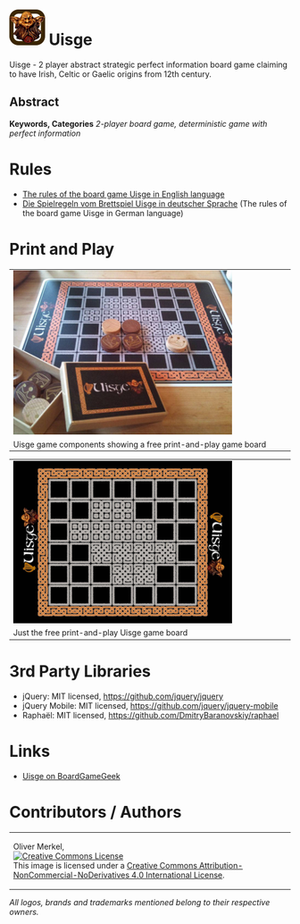 <img alt="Uisge icon" width="64" src="html5/src/img/icons/uisge64.png" /> Uisge
====================

Uisge - 2 player abstract strategic perfect information
board game claiming to have Irish, Celtic or Gaelic origins from 12th century.

## Abstract

__Keywords, Categories__ _2-player board game, deterministic game with perfect information_ 

# Rules

* <a href='https://omerkel.github.io/Uisge/html5/src/uisge_rules-en.html'>The rules of the board game Uisge in English language</a>
* <a href='https://omerkel.github.io/Uisge/html5/src/uisge_rules-de.html'>Die Spielregeln vom Brettspiel Uisge in deutscher Sprache</a> (The rules of the board game Uisge in German language)

# Print and Play

<table>
  <tr>
    <td>
      <img src='res/uisge_components.jpg' width='80%' />
    </td>
  </tr>
  <tr>
    <td>
      Uisge game components showing a free print-and-play game board
    </td>
  </tr>
</table>

<table>
  <tr>
    <td>
      <img src='res/pnp-uisge_board.jpg' width='80%' />
    </td>
  </tr>
  <tr>
    <td>
      Just the free print-and-play Uisge game board
    </td>
  </tr>
</table>

# 3rd Party Libraries

* jQuery: MIT licensed, https://github.com/jquery/jquery
* jQuery Mobile: MIT licensed, https://github.com/jquery/jquery-mobile
* Raphaël: MIT licensed, https://github.com/DmitryBaranovskiy/raphael

# Links

* <a href='https://boardgamegeek.com/boardgame/11421/uisge'>Uisge on BoardGameGeek</a>

# Contributors / Authors

<table>
  <tr>
    <td><p>Oliver Merkel,<br /><a rel="license" href="http://creativecommons.org/licenses/by-nc-nd/4.0/"><img alt="Creative Commons License" style="border-width:0" src="http://i.creativecommons.org/l/by-nc-nd/4.0/88x31.png" /></a><br />This image is licensed under a <a rel="license" href="http://creativecommons.org/licenses/by-nc-nd/4.0/">Creative Commons Attribution-NonCommercial-NoDerivatives 4.0 International License</a>.
    </p>
    </td>
  </tr>
</table>

_All logos, brands and trademarks mentioned belong to their respective owners._
